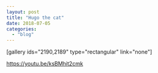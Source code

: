 ```yaml
---
layout: post
title: "Hugo the cat"
date: 2018-07-05
categories: 
  - "blog"
---
```


 

\[gallery ids="2190,2189" type="rectangular" link="none"\]

https://youtu.be/ksBMhit2cmk

